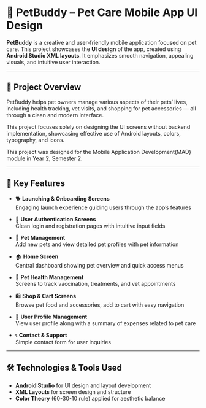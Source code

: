 # 🐾 PetBuddy – Pet Care Mobile App UI Design

**PetBuddy** is a creative and user-friendly mobile application focused on pet care. This project showcases the **UI design** of the app, created using **Android Studio XML layouts**. It emphasizes smooth navigation, appealing visuals, and intuitive user interaction.

---

## 🎨 Project Overview

PetBuddy helps pet owners manage various aspects of their pets’ lives, including health tracking, vet visits, and shopping for pet accessories — all through a clean and modern interface.

This project focuses solely on designing the UI screens without backend implementation, showcasing effective use of Android layouts, colors, typography, and icons.

This project was designed for the Mobile Application Development(MAD) module in Year 2, Semester 2.

---

## 📱 Key Features

- 🐕 **Launching & Onboarding Screens**  
  Engaging launch experience guiding users through the app’s features

- 🔐 **User Authentication Screens**  
  Clean login and registration pages with intuitive input fields

- 🐾 **Pet Management**  
  Add new pets and view detailed pet profiles with pet information

- 🏠 **Home Screen**  
  Central dashboard showing pet overview and quick access menus

- 💉 **Pet Health Management**  
  Screens to track vaccination, treatments, and vet appointments

- 🛍️ **Shop & Cart Screens**  
  Browse pet food and accessories, add to cart with easy navigation

- 👤 **User Profile Management**  
  View user profile along with a summary of expenses related to pet care

- 📞 **Contact & Support**  
  Simple contact form for user inquiries

---

## 🛠️ Technologies & Tools Used

- **Android Studio** for UI design and layout development  
- **XML Layouts** for screen design and structure   
- **Color Theory** (60-30-10 rule) applied for aesthetic balance

